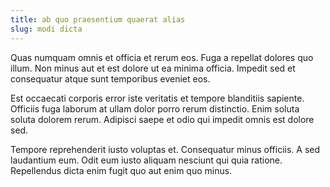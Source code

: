 ```yaml
---
title: ab quo praesentium quaerat alias
slug: modi dicta
---
```


Quas numquam omnis et officia et rerum eos. Fuga a repellat dolores quo illum. Non minus aut et est dolore ut ea minima officia. Impedit sed et consequatur atque sunt temporibus eveniet eos.

Est occaecati corporis error iste veritatis et tempore blanditiis sapiente. Officiis fuga laborum at ullam dolor porro rerum distinctio. Enim soluta soluta dolorem rerum. Adipisci saepe et odio qui impedit omnis est dolore sed.

Tempore reprehenderit iusto voluptas et. Consequatur minus officiis. A sed laudantium eum. Odit eum iusto aliquam nesciunt qui quia ratione. Repellendus dicta enim fugit quo aut enim quo minus.
